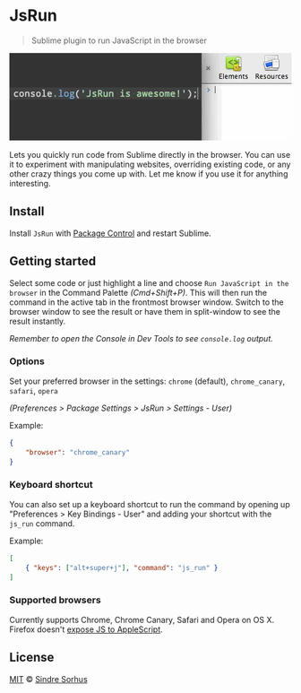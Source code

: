 # JsRun

> Sublime plugin to run JavaScript in the browser

![screenshot](screenshot.gif)

Lets you quickly run code from Sublime directly in the browser. You can use it to experiment with manipulating websites, overriding existing code, or any other crazy things you come up with. Let me know if you use it for anything interesting.


## Install

Install `JsRun` with [Package Control](https://sublime.wbond.net) and restart Sublime.


## Getting started

Select some code or just highlight a line and choose `Run JavaScript in the browser` in the Command Palette *(Cmd+Shift+P)*. This will then run the command in the active tab in the frontmost browser window. Switch to the browser window to see the result or have them in split-window to see the result instantly.

*Remember to open the Console in Dev Tools to see `console.log` output.*


### Options

Set your preferred browser in the settings: `chrome` (default), `chrome_canary`, `safari`, `opera`

*(Preferences > Package Settings > JsRun > Settings - User)*

Example:

```json
{
	"browser": "chrome_canary"
}
```


### Keyboard shortcut

You can also set up a keyboard shortcut to run the command by opening up "Preferences > Key Bindings - User" and adding your shortcut with the `js_run` command.

Example:

```json
[
	{ "keys": ["alt+super+j"], "command": "js_run" }
]
```


### Supported browsers

Currently supports Chrome, Chrome Canary, Safari and Opera on OS X. Firefox doesn't [expose JS to AppleScript](https://bugzilla.mozilla.org/show_bug.cgi?id=5704).


## License

[MIT](http://opensource.org/licenses/MIT) © [Sindre Sorhus](http://sindresorhus.com)
